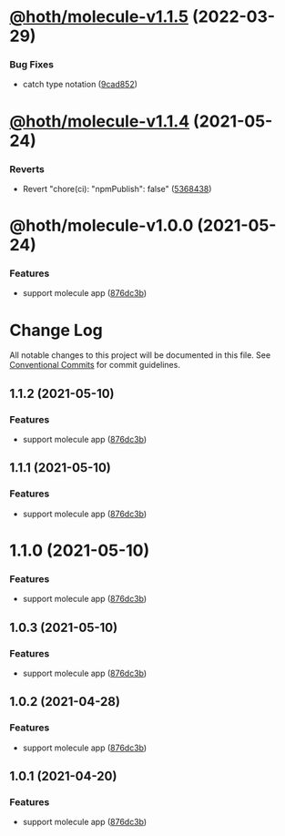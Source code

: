# [@hoth/molecule-v1.1.5](https://github.com/searchfe/hoth/compare/@hoth/molecule-v1.1.4...@hoth/molecule-v1.1.5) (2022-03-29)

### Bug Fixes

-   catch type notation ([9cad852](https://github.com/searchfe/hoth/commit/9cad852c11b6980355ce4c54cc75c95f7e1d8f3c))

# [@hoth/molecule-v1.1.4](https://github.com/searchfe/hoth/compare/@hoth/molecule-v1.1.3...@hoth/molecule-v1.1.4) (2021-05-24)

### Reverts

-   Revert "chore(ci): "npmPublish": false" ([5368438](https://github.com/searchfe/hoth/commit/5368438918d0db2c819c32fd0f60e1c01ae7123b))

# @hoth/molecule-v1.0.0 (2021-05-24)

### Features

-   support molecule app ([876dc3b](https://github.com/cxtom/hoth/commit/876dc3babb068a64a3b7e89f8faa75ef1e2ffd2f))

# Change Log

All notable changes to this project will be documented in this file.
See [Conventional Commits](https://conventionalcommits.org) for commit guidelines.

## 1.1.2 (2021-05-10)

### Features

-   support molecule app ([876dc3b](https://github.com/cxtom/hoth/commit/876dc3babb068a64a3b7e89f8faa75ef1e2ffd2f))

## 1.1.1 (2021-05-10)

### Features

-   support molecule app ([876dc3b](https://github.com/cxtom/hoth/commit/876dc3babb068a64a3b7e89f8faa75ef1e2ffd2f))

# 1.1.0 (2021-05-10)

### Features

-   support molecule app ([876dc3b](https://github.com/cxtom/hoth/commit/876dc3babb068a64a3b7e89f8faa75ef1e2ffd2f))

## 1.0.3 (2021-05-10)

### Features

-   support molecule app ([876dc3b](https://github.com/cxtom/hoth/commit/876dc3babb068a64a3b7e89f8faa75ef1e2ffd2f))

## 1.0.2 (2021-04-28)

### Features

-   support molecule app ([876dc3b](https://github.com/cxtom/hoth/commit/876dc3babb068a64a3b7e89f8faa75ef1e2ffd2f))

## 1.0.1 (2021-04-20)

### Features

-   support molecule app ([876dc3b](https://github.com/cxtom/hoth/commit/876dc3babb068a64a3b7e89f8faa75ef1e2ffd2f))
